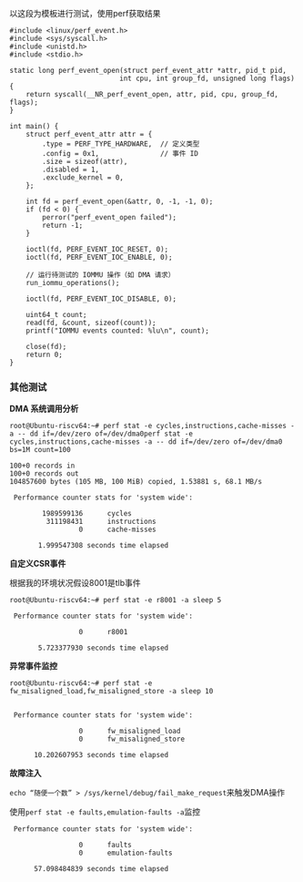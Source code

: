 以这段为模板进行测试，使用perf获取结果

```
#include <linux/perf_event.h>
#include <sys/syscall.h>
#include <unistd.h>
#include <stdio.h>

static long perf_event_open(struct perf_event_attr *attr, pid_t pid,
                           int cpu, int group_fd, unsigned long flags) {
    return syscall(__NR_perf_event_open, attr, pid, cpu, group_fd, flags);
}

int main() {
    struct perf_event_attr attr = {
        .type = PERF_TYPE_HARDWARE,  // 定义类型
        .config = 0x1,               // 事件 ID
        .size = sizeof(attr),
        .disabled = 1,
        .exclude_kernel = 0,
    };

    int fd = perf_event_open(&attr, 0, -1, -1, 0);
    if (fd < 0) {
        perror("perf_event_open failed");
        return -1;
    }

    ioctl(fd, PERF_EVENT_IOC_RESET, 0);
    ioctl(fd, PERF_EVENT_IOC_ENABLE, 0);

    // 运行待测试的 IOMMU 操作（如 DMA 请求）
    run_iommu_operations();

    ioctl(fd, PERF_EVENT_IOC_DISABLE, 0);

    uint64_t count;
    read(fd, &count, sizeof(count));
    printf("IOMMU events counted: %lu\n", count);

    close(fd);
    return 0;
}
```



### 其他测试

**DMA 系统调用分析**

`root@Ubuntu-riscv64:~# perf stat -e cycles,instructions,cache-misses -a -- dd if=/dev/zero of=/dev/dma0perf stat -e cycles,instructions,cache-misses -a -- dd if=/dev/zero of=/dev/dma0 bs=1M count=100`

```
100+0 records in
100+0 records out
104857600 bytes (105 MB, 100 MiB) copied, 1.53881 s, 68.1 MB/s

 Performance counter stats for 'system wide':

        1989599136      cycles
         311198431      instructions
                 0      cache-misses

       1.999547308 seconds time elapsed
```

**自定义CSR事件**

根据我的环境状况假设8001是tlb事件

`root@Ubuntu-riscv64:~# perf stat -e r8001 -a sleep 5`

```
 Performance counter stats for 'system wide':

                 0      r8001

       5.723377930 seconds time elapsed
```

**异常事件监控**

`root@Ubuntu-riscv64:~# perf stat -e fw_misaligned_load,fw_misaligned_store -a sleep 10`

```

 Performance counter stats for 'system wide':

                 0      fw_misaligned_load
                 0      fw_misaligned_store

      10.202607953 seconds time elapsed
```

**故障注入**

`echo “随便一个数” > /sys/kernel/debug/fail_make_request`来触发DMA操作

使用`perf stat -e faults,emulation-faults -a`监控

```
 Performance counter stats for 'system wide':

                 0      faults
                 0      emulation-faults

      57.098484839 seconds time elapsed
```